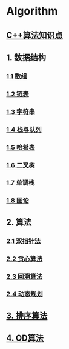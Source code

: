 # Algorithm

## [C++算法知识点](https://github.com/niu0217/Algorithm/blob/main/AlgorithmPoints/Readme.md)

## 1. 数据结构

### [1.1 数组](https://github.com/niu0217/Algorithm/blob/main/Array/Readme.md)

### [1.2 链表](https://github.com/niu0217/Algorithm/blob/main/LinkedList/Readme.md)

### [1.3 字符串](https://github.com/niu0217/Algorithm/blob/main/String/Readme.md)

### [1.4 栈与队列](https://github.com/niu0217/Algorithm/blob/main/StackAndQueue/Readme.md)

### [1.5 哈希表](https://github.com/niu0217/Algorithm/blob/main/HashTable/Readme.md)

### [1.6 二叉树](https://github.com/niu0217/Algorithm/blob/main/BinaryTree/Readme.md)

### 1.7 单调栈

### [1.8 图论](https://github.com/niu0217/Algorithm/blob/main/Graph/Readme.md)

## 2. 算法

### [2.1 双指针法](https://github.com/niu0217/Algorithm/blob/main/DoublePointer/Readme.md)

### [2.2 贪心算法](https://github.com/niu0217/Algorithm/blob/main/Greedy/Readme.md)

### [2.3 回溯算法](https://github.com/niu0217/Algorithm/blob/main/BackTracking/Readme.md)

### [2.4 动态规划](https://github.com/niu0217/Algorithm/blob/main/DynamicProgramming/Readme.md)

## [3. 排序算法](https://github.com/niu0217/Algorithm/blob/main/Sort/Readme.md)

## [4. OD算法](https://github.com/niu0217/Algorithm/blob/main/OD/Readme.md)

